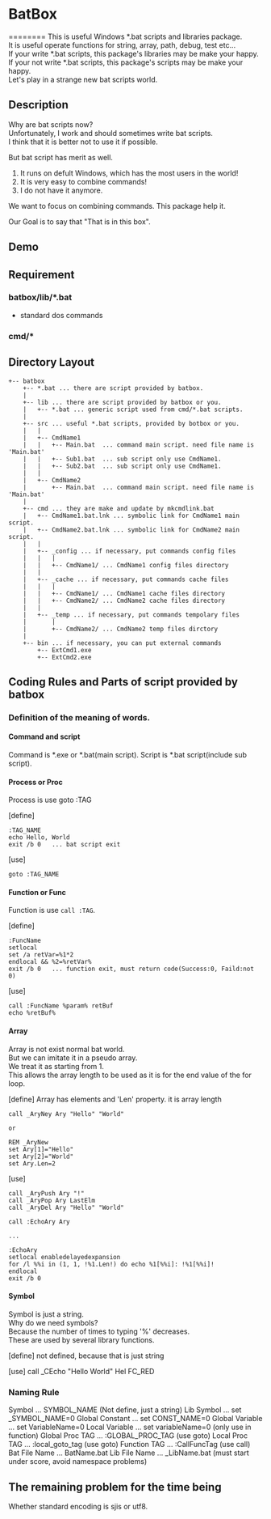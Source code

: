 # BatBox
========
This is useful Windows *.bat scripts and libraries package.  
It is useful operate functions for string, array, path, debug, test etc...  
If your write *.bat scripts, this package's libraries may be make your happy.  
If your not write *.bat scripts, this package's scripts may be make your happy.  
Let's play in a strange new bat scripts world.

## Description
Why are bat scripts now?  
Unfortunately, I work and should sometimes write bat scripts.  
I think that it is better not to use it if possible.  

But bat script has merit as well.  

1. It runs on defult Windows, which has the most users in the world!
2. It is very easy to combine commands!
3. I do not have it anymore.

We want to focus on combining commands. This package help it.  

Our Goal is to say that "That is in this box".

## Demo

## Requirement
### batbox/lib/*.bat
- standard dos commands

### cmd/*

## Directory Layout
```
+-- batbox
    +-- *.bat ... there are script provided by batbox.
    |
    +-- lib ... there are script provided by batbox or you.
    |   +-- *.bat ... generic script used from cmd/*.bat scripts. 
    |
    +-- src ... useful *.bat scripts, provided by botbox or you.
    |   | 
    |   +-- CmdName1
    |   |   +-- Main.bat  ... command main script. need file name is 'Main.bat'
    |   |   +-- Sub1.bat  ... sub script only use CmdName1.
    |   |   +-- Sub2.bat  ... sub script only use CmdName1.
    |   |
    |   +-- CmdName2
    |       +-- Main.bat  ... command main script. need file name is 'Main.bat'
    |
    +-- cmd ... they are make and update by mkcmdlink.bat 
    |   +-- CmdName1.bat.lnk ... symbolic link for CmdName1 main script.
    |   +-- CmdName2.bat.lnk ... symbolic link for CmdName2 main script.
    |   |
    |   +-- _config ... if necessary, put commands config files
    |   |   |
    |   |   +-- CmdName1/ ... CmdName1 config files directory
    |   |
    |   +-- _cache ... if necessary, put commands cache files
    |   |   |
    |   |   +-- CmdName1/ ... CmdName1 cache files directory
    |   |   +-- CmdName2/ ... CmdName2 cache files directory
    |   |
    |   +-- _temp ... if necessary, put commands tempolary files
    |       |
    |       +-- CmdName2/ ... CmdName2 temp files dirctory
    |
    +-- bin ... if necessary, you can put external commands
        +-- ExtCmd1.exe
        +-- ExtCmd2.exe
```


## Coding Rules and Parts of script provided by batbox
### Definition of the meaning of words.
#### Command and script
Command is *.exe or *.bat(main script).
Script is *.bat script(include sub script).

#### Process or Proc
Process is use goto :TAG

[define]
```
:TAG_NAME
echo Hello, World
exit /b 0   ... bat script exit
```

[use]
```
goto :TAG_NAME
```

#### Function or Func
Function is use `call :TAG`.

[define]
```
:FuncName
setlocal
set /a retVar=%1*2
endlocal && %2=%retVar%
exit /b 0   ... function exit, must return code(Success:0, Faild:not 0)
```

[use]
```
call :FuncName %param% retBuf
echo %retBuf%
```

#### Array
Array is not exist normal bat world.  
But we can imitate it in a pseudo array.  
We treat it as starting from 1.  
This allows the array length to be used as it is for the end value of the for loop.  

[define]
Array has elements and 'Len' property. it is array length

```
call _AryNey Ary "Hello" "World"

or

REM _AryNew
set Ary[1]="Hello"
set Ary[2]="World"
set Ary.Len=2
```

[use]
```
call _AryPush Ary "!"
call _AryPop Ary LastElm
call _AryDel Ary "Hello" "World"

call :EchoAry Ary

...

:EchoAry
setlocal enabledelayedexpansion
for /l %%i in (1, 1, !%1.Len!) do echo %1[%%i]: !%1[%%i]!
endlocal
exit /b 0
```

#### Symbol
Symbol is just a string.  
Why do we need symbols?  
Because the number of times to typing '%' decreases.  
These are used by several library functions.  

[define]
not defined, because that is just string

[use]
call _CEcho "Hello World" Hel FC_RED


### Naming Rule
Symbol          ... SYMBOL_NAME (Not define, just a string)
Lib Symbol      ... set _SYMBOL_NAME=0
Global Constant ... set CONST_NAME=0
Global Variable ... set VariableName=0
Local Variable  ... set variableName=0 (only use in function)
Global Proc TAG ... :GLOBAL_PROC_TAG  (use goto)
Local Proc TAG  ... :local_goto_tag (use goto)
Function TAG    ... :CallFuncTag (use call)
Bat File Name   ... BatName.bat
Lib File Name   ... _LibName.bat (must start under score, avoid namespace problems)


## The remaining problem for the time being
Whether standard encoding is sjis or utf8.
